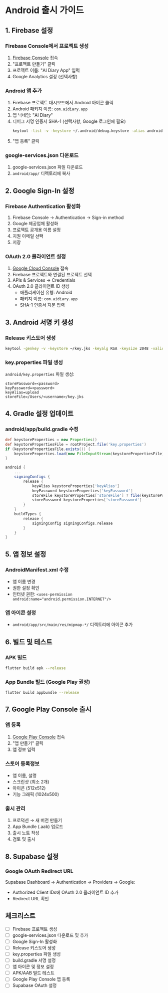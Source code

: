 # Android 출시 가이드

## 1. Firebase 설정

### Firebase Console에서 프로젝트 생성
1. [Firebase Console](https://console.firebase.google.com) 접속
2. "프로젝트 만들기" 클릭
3. 프로젝트 이름: "AI Diary App" 입력
4. Google Analytics 설정 (선택사항)

### Android 앱 추가
1. Firebase 프로젝트 대시보드에서 Android 아이콘 클릭
2. Android 패키지 이름: `com.aidiary.app`
3. 앱 닉네임: "AI Diary"
4. 디버그 서명 인증서 SHA-1 (선택사항, Google 로그인에 필요)
   ```bash
   keytool -list -v -keystore ~/.android/debug.keystore -alias androiddebugkey -storepass android -keypass android
   ```
5. "앱 등록" 클릭

### google-services.json 다운로드
1. google-services.json 파일 다운로드
2. `android/app/` 디렉토리에 복사

## 2. Google Sign-In 설정

### Firebase Authentication 활성화
1. Firebase Console → Authentication → Sign-in method
2. Google 제공업체 활성화
3. 프로젝트 공개용 이름 설정
4. 지원 이메일 선택
5. 저장

### OAuth 2.0 클라이언트 설정
1. [Google Cloud Console](https://console.cloud.google.com) 접속
2. Firebase 프로젝트와 연결된 프로젝트 선택
3. APIs & Services → Credentials
4. OAuth 2.0 클라이언트 ID 생성
   - 애플리케이션 유형: Android
   - 패키지 이름: `com.aidiary.app`
   - SHA-1 인증서 지문 입력

## 3. Android 서명 키 생성

### Release 키스토어 생성
```bash
keytool -genkey -v -keystore ~/key.jks -keyalg RSA -keysize 2048 -validity 10000 -alias upload
```

### key.properties 파일 생성
`android/key.properties` 파일 생성:
```properties
storePassword=<password>
keyPassword=<password>
keyAlias=upload
storeFile=/Users/<username>/key.jks
```

## 4. Gradle 설정 업데이트

### android/app/build.gradle 수정
```gradle
def keystoreProperties = new Properties()
def keystorePropertiesFile = rootProject.file('key.properties')
if (keystorePropertiesFile.exists()) {
    keystoreProperties.load(new FileInputStream(keystorePropertiesFile))
}

android {
    ...
    signingConfigs {
        release {
            keyAlias keystoreProperties['keyAlias']
            keyPassword keystoreProperties['keyPassword']
            storeFile keystoreProperties['storeFile'] ? file(keystoreProperties['storeFile']) : null
            storePassword keystoreProperties['storePassword']
        }
    }
    buildTypes {
        release {
            signingConfig signingConfigs.release
        }
    }
}
```

## 5. 앱 정보 설정

### AndroidManifest.xml 수정
- 앱 이름 변경
- 권한 설정 확인
- 인터넷 권한: `<uses-permission android:name="android.permission.INTERNET"/>`

### 앱 아이콘 설정
- `android/app/src/main/res/mipmap-*/` 디렉토리에 아이콘 추가

## 6. 빌드 및 테스트

### APK 빌드
```bash
flutter build apk --release
```

### App Bundle 빌드 (Google Play 권장)
```bash
flutter build appbundle --release
```

## 7. Google Play Console 출시

### 앱 등록
1. [Google Play Console](https://play.google.com/console) 접속
2. "앱 만들기" 클릭
3. 앱 정보 입력

### 스토어 등록정보
- 앱 이름, 설명
- 스크린샷 (최소 2개)
- 아이콘 (512x512)
- 기능 그래픽 (1024x500)

### 출시 관리
1. 프로덕션 → 새 버전 만들기
2. App Bundle (.aab) 업로드
3. 출시 노트 작성
4. 검토 및 출시

## 8. Supabase 설정

### Google OAuth Redirect URL
Supabase Dashboard → Authentication → Providers → Google:
- Authorized Client IDs에 OAuth 2.0 클라이언트 ID 추가
- Redirect URL 확인

## 체크리스트

- [ ] Firebase 프로젝트 생성
- [ ] google-services.json 다운로드 및 추가
- [ ] Google Sign-In 활성화
- [ ] Release 키스토어 생성
- [ ] key.properties 파일 생성
- [ ] build.gradle 서명 설정
- [ ] 앱 아이콘 및 정보 설정
- [ ] APK/AAB 빌드 테스트
- [ ] Google Play Console 앱 등록
- [ ] Supabase OAuth 설정